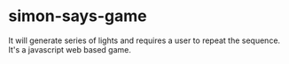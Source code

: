 # simon-says-game
It will generate series of lights and requires a user to repeat the sequence.
It's a javascript web based game.
